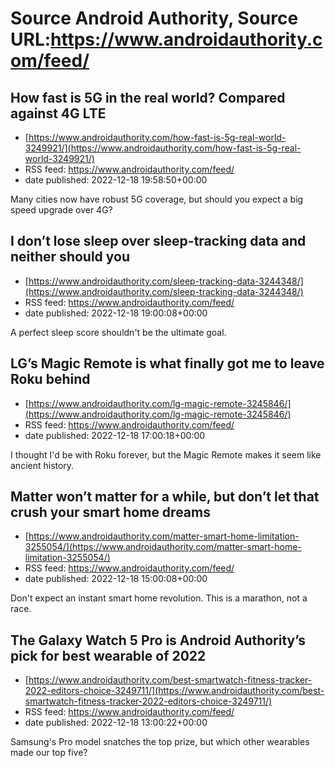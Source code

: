 # Source Android Authority, Source URL:https://www.androidauthority.com/feed/

## How fast is 5G in the real world? Compared against 4G LTE
 - [https://www.androidauthority.com/how-fast-is-5g-real-world-3249921/](https://www.androidauthority.com/how-fast-is-5g-real-world-3249921/)
 - RSS feed: https://www.androidauthority.com/feed/
 - date published: 2022-12-18 19:58:50+00:00

Many cities now have robust 5G coverage, but should you expect a big speed upgrade over 4G?

## I don’t lose sleep over sleep-tracking data and neither should you
 - [https://www.androidauthority.com/sleep-tracking-data-3244348/](https://www.androidauthority.com/sleep-tracking-data-3244348/)
 - RSS feed: https://www.androidauthority.com/feed/
 - date published: 2022-12-18 19:00:08+00:00

A perfect sleep score shouldn't be the ultimate goal.

## LG’s Magic Remote is what finally got me to leave Roku behind
 - [https://www.androidauthority.com/lg-magic-remote-3245846/](https://www.androidauthority.com/lg-magic-remote-3245846/)
 - RSS feed: https://www.androidauthority.com/feed/
 - date published: 2022-12-18 17:00:18+00:00

I thought I'd be with Roku forever, but the Magic Remote makes it seem like ancient history.

## Matter won’t matter for a while, but don’t let that crush your smart home dreams
 - [https://www.androidauthority.com/matter-smart-home-limitation-3255054/](https://www.androidauthority.com/matter-smart-home-limitation-3255054/)
 - RSS feed: https://www.androidauthority.com/feed/
 - date published: 2022-12-18 15:00:08+00:00

Don't expect an instant smart home revolution. This is a marathon, not a race.

## The Galaxy Watch 5 Pro is Android Authority’s pick for best wearable of 2022
 - [https://www.androidauthority.com/best-smartwatch-fitness-tracker-2022-editors-choice-3249711/](https://www.androidauthority.com/best-smartwatch-fitness-tracker-2022-editors-choice-3249711/)
 - RSS feed: https://www.androidauthority.com/feed/
 - date published: 2022-12-18 13:00:22+00:00

Samsung's Pro model snatches the top prize, but which other wearables made our top five?
